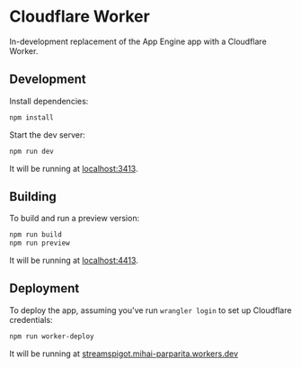 # Cloudflare Worker

In-development replacement of the App Engine app with a Cloudflare Worker.

## Development

Install dependencies:

```bash
npm install
```

Start the dev server:

```bash
npm run dev
```

It will be running at [localhost:3413](http://localhost:3413/).

## Building

To build and run a preview version:

```bash
npm run build
npm run preview
```

It will be running at [localhost:4413](http://localhost:4413/).

## Deployment

To deploy the app, assuming you've run `wrangler login` to set up Cloudflare credentials:

```bash
npm run worker-deploy
```

It will be running at [streamspigot.mihai-parparita.workers.dev](https://streamspigot.mihai-parparita.workers.dev)
